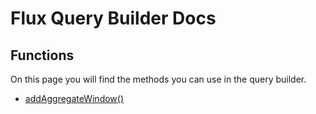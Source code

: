 # Flux Query Builder Docs

## Functions

On this page you will find the methods you can use in the query builder.

* [addAggregateWindow()](functions/addAggregateWindow.md)